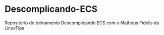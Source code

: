 # Descomplicando-ECS
Repositorio do treinamento Descomplicando ECS com o Matheus Fidelis da LinuxTips
